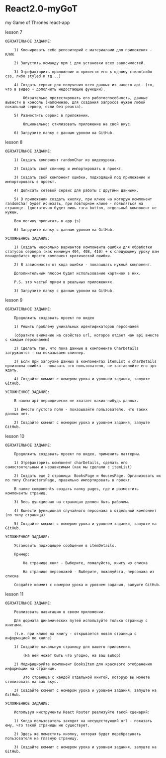 # React2.0-myGoT
my Game of Thrones react-app

lesson 7

    ОБЯЗАТЕЛЬНОЕ ЗАДАНИЕ: 

        1) Клонировать себе репозиторий с материалами для приложения - КЛИК

        2) Запустить команду npm i для установки всех зависимостей.

        3) Отрефакторить приложение и привести его к одному стилю(либо css, либо styled и тд...)

        4) Создать сервис для получения всех данных из нашего api. (то, что в видео + дополнить недостающие функции).

            Обязательно протестировать его работоспособность, данные вывести в консоль (напоминаю, для создания запросов нужен любой локальный сервер, если без реакта).

        5) Разместить сервис в приложении.

            Опционально: стилизовать приложение на свой вкус.

        6) Загрузите папку с данным уроком на GitHub.


lesson 8

    ОБЯЗАТЕЛЬНОЕ ЗАДАНИЕ: 

        1) Создать компонент randomChar из видеоурока.

        2) Создать свой спиннер и импортировать в проект.

        3) Создать свой компонент ошибки, подходящий под приложение и импортировать в проект.

        4) Дописать сетевой сервис для работы с другими данными.

        5) В приложении создать кнопку, при клике на которую компонент randomChar будет исчезать, при повторном клике - появляться на странице. (достаточно будет лишь тэга button, отдельный компонент не нужен.

        Всю логику прописать в app.js)

        6) Загрузите папку с данным уроком на GitHub.

    УСЛОЖНЕННОЕ ЗАДАНИЕ:  

        1) Создать несколько вариантов компонента ошибки для обработки статусов сервера (как минимум 404, 408, 410) + к следующему уроку вам понадобится просто компонент критической ошибки.

        2) В зависимости от кода ошибки - показывать нужный компонент. 

        Дополнительным плюсом будет использование картинок в них.

        P.S. это частый прием в реальных приложениях.

        3) Загрузите папку с данным уроком на GitHub.


lesson 9

    ОБЯЗАТЕЛЬНОЕ ЗАДАНИЕ: 

        Продолжить создавать проект по видео 

        1) Решить проблему уникальных идентификаторов персонажей 

        (обратите внимание на свойство url, которое отдает нам api вместе с каждым персонажем)

        2) Сделать так, что пока данные в компоненте CharDetails загружаются - мы показываем спиннер.

        3) Если при загрузке данных в компонентах itemList и charDetails произошла ошибка - показать это пользователю, не заставляйте его зря ждать.

        4) Создайте коммит с номером урока и уровнем задания, запуште GitHub.

    УСЛОЖНЕННОЕ ЗАДАНИЕ:  

        В нашем api периодически не хватает каких-нибудь данных. 

        1) Вместо пустого поля - показывайте пользователю, что таких данных нет.

        2) Создайте коммит с номером урока и уровнем задания, запуште GitHub.


lesson 10

    ОБЯЗАТЕЛЬНОЕ ЗАДАНИЕ: 

        Продолжить создавать проект по видео, применить паттерны. 

        1) Отрефакторить компонент charDetails, сделать его самостоятельным и независимым (как мы сделали с itemList)

        2) Создать еще 2 страницы: BooksPage и HousesPage. Организовать их по типу CharactersPage, правильно импортировать в проект.

        В папке components создать папку pages, где и разместить компоненты страниц.

        3) Весь функционал на страницах должен быть рабочим.

        4) Вынести функционал случайного персонажа в отдельный компонент (по типу страницы)

        5) Создайте коммит с номером урока и уровнем задания, запуште на GitHub.

    УСЛОЖНЕННОЕ ЗАДАНИЕ:  

        Установить подходящее сообщение в itemDetails. 

        Пример: 

            На странице книг - Выберите, пожалуйста, книгу из списка 

            На странице персонажей - Выберите, пожалуйста, персонажа из списка

        Создайте коммит с номером урока и уровнем задания, запуште GitHub.


lesson 11

    ОБЯЗАТЕЛЬНОЕ ЗАДАНИЕ: 

        Реализовать навигацию в своем приложении.

        Для формата динамических путей используйте только страницу с книгами. 

        (т.е. при клике на книгу - открывается новая страница с информацией по книге)

        1) Создайте начальную страницу для вашего приложения. 

            (На ней может быть что угодно, на ваш выбор)

        2) Модифицируйте компонент BooksItem для красивого отображения информации на странице. 

            Это страница с каждой отдельной книгой, которую вы можете стилизовать на ваш вкус.

        3) Создайте коммит с номером урока и уровнем задания, запуште на GitHub.

    УСЛОЖНЕННОЕ ЗАДАНИЕ:  

        Используя инструменты React Router реализуйте такой сценарий:

        1) Когда пользователь заходит на несуществующий url - показать ему, что такой страницы не существует. 

        2) Здесь же поместить кнопку, которая будет перебрасывать пользователя на главную страницу.

        3) Создайте коммит с номером урока и уровнем задания, запуште на GitHub.